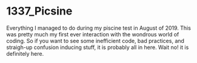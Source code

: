 # 1337_Picsine
Everything I managed to do during my piscine test in  August of 2019. This was pretty much my first ever interaction with the wondrous world of coding. So if you want to see some inefficient code, bad practices, and straigh-up confusion inducing stuff, it is probably all in here. Wait no! it is definitely here.  
